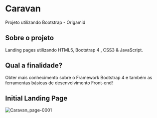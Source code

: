 # Caravan
Projeto utilizando Bootstrap - Origamid 

## Sobre o projeto
Landing pages utilizando HTML5, Bootstrap 4 , CSS3 & JavaScript. 

## Qual a finalidade?
Obter mais conhecimento sobre o Framework Bootstrap 4 e também as ferramentas básicas de desenvolvimento Front-end!

## Initial Landing Page 

![Caravan_page-0001](https://user-images.githubusercontent.com/83293805/206937064-32d6bb09-fcb0-484a-aa77-2390b12db88c.jpg)
